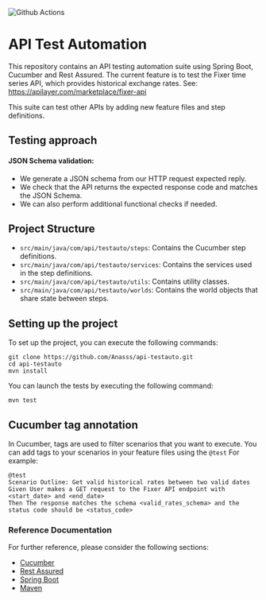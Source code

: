 ![Github Actions](https://github.com/Anasss/api-testauto/actions/workflows/maven.yml/badge.svg)
# API Test Automation

This repository contains an API testing automation suite using Spring Boot, Cucumber and Rest Assured.
The current feature is to test the Fixer time series API, which provides historical exchange rates.
See: https://apilayer.com/marketplace/fixer-api

This suite can test other APIs by adding new feature files and step definitions.

## Testing approach

#### JSON Schema validation: 
- We generate a JSON schema from our HTTP request expected reply.
- We check that the API returns the expected response code and matches the JSON Schema.
- We can also perform additional functional checks if needed.

## Project Structure

- `src/main/java/com/api/testauto/steps`: Contains the Cucumber step definitions.
- `src/main/java/com/api/testauto/services`: Contains the services used in the step definitions.
- `src/main/java/com/api/testauto/utils`: Contains utility classes.
- `src/main/java/com/api/testauto/worlds`: Contains the world objects that share state between steps.

## Setting up the project

To set up the project, you can execute the following commands:

```shell
git clone https://github.com/Anasss/api-testauto.git
cd api-testauto
mvn install
```

You can launch the tests by executing the following command:
```shell
mvn test
```

## Cucumber tag annotation
In Cucumber, tags are used to filter scenarios that you want to execute. You can add tags to your scenarios in your feature files using the `@test` For example:

```gherkin
@test
Scenario Outline: Get valid historical rates between two valid dates
Given User makes a GET request to the Fixer API endpoint with <start_date> and <end_date>
Then The response matches the schema <valid_rates_schema> and the status code should be <status_code>
```

### Reference Documentation
For further reference, please consider the following sections:

* [Cucumber](https://cucumber.io/docs)
* [Rest Assured](https://rest-assured.io/)
* [Spring Boot](https://docs.spring.io/spring-boot/docs/2.5.4/reference/htmlsingle/)
* [Maven](https://maven.apache.org/guides/index.html)

